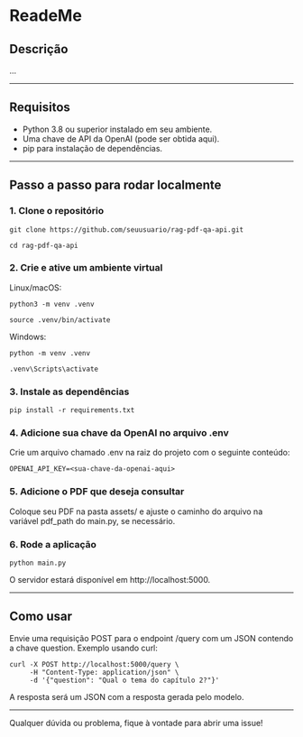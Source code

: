 # ReadeMe

## Descrição

...


<hr>

## Requisitos
- Python 3.8 ou superior instalado em seu ambiente.
- Uma chave de API da OpenAI (pode ser obtida aqui).
- pip para instalação de dependências.

<hr>

## Passo a passo para rodar localmente

### 1. Clone o repositório

```git clone https://github.com/seuusuario/rag-pdf-qa-api.git```


```cd rag-pdf-qa-api```

### 2. Crie e ative um ambiente virtual

Linux/macOS:

```python3 -m venv .venv```

```source .venv/bin/activate```

Windows:

```python -m venv .venv```

```.venv\Scripts\activate```

### 3. Instale as dependências

```pip install -r requirements.txt```

### 4. Adicione sua chave da OpenAI no arquivo .env

Crie um arquivo chamado .env na raiz do projeto com o seguinte conteúdo:

```OPENAI_API_KEY=<sua-chave-da-openai-aqui>```

### 5. Adicione o PDF que deseja consultar

Coloque seu PDF na pasta assets/ e ajuste o caminho do arquivo na variável pdf_path do main.py, se necessário.

### 6. Rode a aplicação

```python main.py```

O servidor estará disponível em http://localhost:5000.

<hr>

## Como usar

Envie uma requisição POST para o endpoint /query com um JSON contendo a chave question.
Exemplo usando curl:

```
curl -X POST http://localhost:5000/query \
     -H "Content-Type: application/json" \
     -d '{"question": "Qual o tema do capítulo 2?"}'
```

A resposta será um JSON com a resposta gerada pelo modelo.

<hr>

Qualquer dúvida ou problema, fique à vontade para abrir uma issue!
